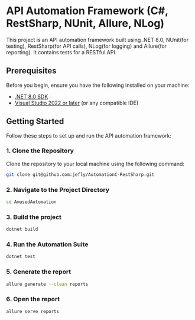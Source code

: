 # API Automation Framework (C#, RestSharp, NUnit, Allure, NLog)

This project is an API automation framework built using .NET 8.0, NUnit(for testing), RestSharp(for API calls), NLog(for logging) and Allure(for reporting). It contains tests for a RESTful API.

## Prerequisites

Before you begin, ensure you have the following installed on your machine:

- [.NET 8.0 SDK](https://dotnet.microsoft.com/download/dotnet/8.0)
- [Visual Studio 2022 or later](https://visualstudio.microsoft.com/vs/) (or any compatible IDE)

## Getting Started

Follow these steps to set up and run the API automation framework:

### 1. Clone the Repository

Clone the repository to your local machine using the following command:

```bash
git clone git@github.com:jefly/AutomationC-RestSharp.git
```

### 2. Navigate to the Project Directory
```bash
cd AmusedAutomation
```

### 3. Build the project 
```bash
dotnet build
```

### 4. Run the Automation Suite 
```bash
dotnet test
```

### 5. Generate the report 
```bash
allure generate --clean reports
```

### 6. Open the report 
```bash
allure serve reports
```
